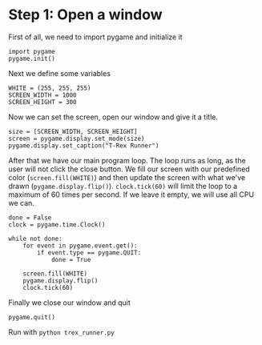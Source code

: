 # Step 1: Open a window

First of all, we need to import pygame and initialize it
```
import pygame
pygame.init()
```

Next we define some variables
```
WHITE = (255, 255, 255)
SCREEN_WIDTH = 1000
SCREEN_HEIGHT = 300
```

Now we can set the screen, open our window and give it a title.
```
size = [SCREEN_WIDTH, SCREEN_HEIGHT]
screen = pygame.display.set_mode(size)
pygame.display.set_caption("T-Rex Runner")
```

After that we have our main program loop. The loop runs as long, as the user will not click the close button. We fill our screen with our predefined color (`screen.fill(WHITE)`) and then update the screen with what we've drawn (`pygame.display.flip()`).
`clock.tick(60)` will limit the loop to a maximum of 60 times per second. If we leave it empty, we will use all CPU we can.
```
done = False
clock = pygame.time.Clock()

while not done:
    for event in pygame.event.get():
        if event.type == pygame.QUIT:
            done = True

    screen.fill(WHITE)
    pygame.display.flip()
    clock.tick(60)
```

Finally we close our window and quit
```
pygame.quit()
```

Run with `python trex_runner.py`